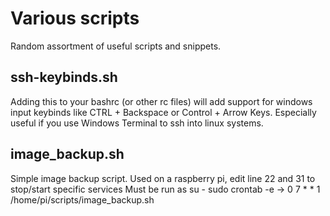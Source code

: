 # Various scripts
Random assortment of useful scripts and snippets.

## ssh-keybinds.sh
Adding this to your bashrc (or other rc files)
will add support for windows input keybinds like CTRL + Backspace or Control + Arrow Keys.
Especially useful if you use Windows Terminal to ssh into linux systems.

## image_backup.sh
Simple image backup script.
Used on a raspberry pi, edit line 22 and 31 to stop/start specific services
Must be run as su - sudo crontab -e -> 0 7 * * 1 /home/pi/scripts/image_backup.sh